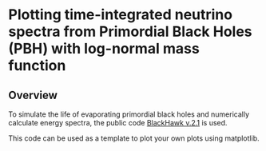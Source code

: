 # Plotting time-integrated neutrino spectra from Primordial Black Holes (PBH) with log-normal mass function

## Overview

To simulate the life of evaporating primordial black holes and numerically calculate energy spectra, the public code [BlackHawk v.2.1](https://blackhawk.hepforge.org/) is used.

This code can be used as a template to plot your own plots using matplotlib.
